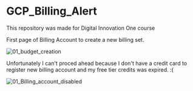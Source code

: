# GCP_Billing_Alert
This repository was made for Digital Innovation One course
 
 
First page of Billing Account to create a new billing set.

![01_budget_creation](https://user-images.githubusercontent.com/48163195/209915526-39861175-66fc-49f3-8e8e-5c1cb00d8f6f.png)


Unfortunately I can't proced ahead because I don't have a credit card to register new billing account and my free tier credits was expired. :(

![01_Billing_account_disabled](https://user-images.githubusercontent.com/48163195/209915559-4f8b4d89-864f-4c60-a38d-72909dceceb1.png)
